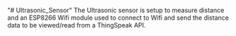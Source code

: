 "# Ultrasonic_Sensor" 
The Ultrasonic sensor is setup to measure distance and an ESP8266 Wifi module used to connect to Wifi and send the distance data to be viewed/read from a ThingSpeak API.
